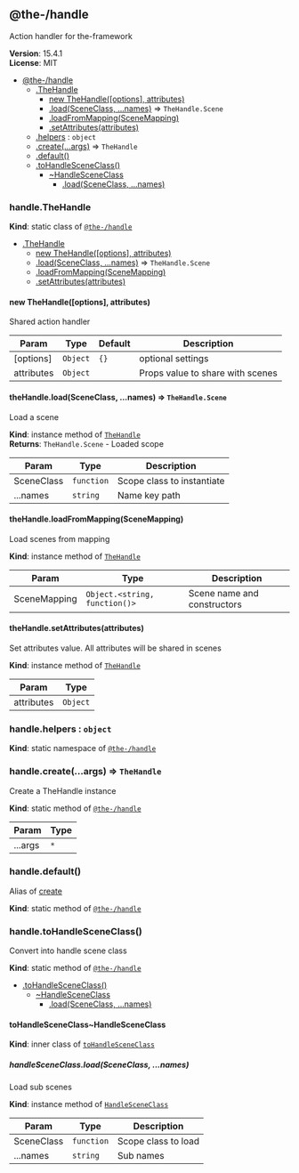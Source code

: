 <!--- Code generated by @the-/script-doc. DO NOT EDIT. -->

<a name="module_@the-/handle"></a>

## @the-/handle
Action handler for the-framework

**Version**: 15.4.1  
**License**: MIT  

* [@the-/handle](#module_@the-/handle)
    * [.TheHandle](#module_@the-/handle.TheHandle)
        * [new TheHandle([options], attributes)](#new_module_@the-/handle.TheHandle_new)
        * [.load(SceneClass, ...names)](#module_@the-/handle.TheHandle+load) ⇒ <code>TheHandle.Scene</code>
        * [.loadFromMapping(SceneMapping)](#module_@the-/handle.TheHandle+loadFromMapping)
        * [.setAttributes(attributes)](#module_@the-/handle.TheHandle+setAttributes)
    * [.helpers](#module_@the-/handle.helpers) : <code>object</code>
    * [.create(...args)](#module_@the-/handle.create) ⇒ <code>TheHandle</code>
    * [.default()](#module_@the-/handle.default)
    * [.toHandleSceneClass()](#module_@the-/handle.toHandleSceneClass)
        * [~HandleSceneClass](#module_@the-/handle.toHandleSceneClass..HandleSceneClass)
            * [.load(SceneClass, ...names)](#module_@the-/handle.toHandleSceneClass..HandleSceneClass+load)

<a name="module_@the-/handle.TheHandle"></a>

### handle.TheHandle
**Kind**: static class of [<code>@the-/handle</code>](#module_@the-/handle)  

* [.TheHandle](#module_@the-/handle.TheHandle)
    * [new TheHandle([options], attributes)](#new_module_@the-/handle.TheHandle_new)
    * [.load(SceneClass, ...names)](#module_@the-/handle.TheHandle+load) ⇒ <code>TheHandle.Scene</code>
    * [.loadFromMapping(SceneMapping)](#module_@the-/handle.TheHandle+loadFromMapping)
    * [.setAttributes(attributes)](#module_@the-/handle.TheHandle+setAttributes)

<a name="new_module_@the-/handle.TheHandle_new"></a>

#### new TheHandle([options], attributes)
Shared action handler


| Param | Type | Default | Description |
| --- | --- | --- | --- |
| [options] | <code>Object</code> | <code>{}</code> | optional settings |
| attributes | <code>Object</code> |  | Props value to share with scenes |

<a name="module_@the-/handle.TheHandle+load"></a>

#### theHandle.load(SceneClass, ...names) ⇒ <code>TheHandle.Scene</code>
Load a scene

**Kind**: instance method of [<code>TheHandle</code>](#module_@the-/handle.TheHandle)  
**Returns**: <code>TheHandle.Scene</code> - Loaded scope  

| Param | Type | Description |
| --- | --- | --- |
| SceneClass | <code>function</code> | Scope class to instantiate |
| ...names | <code>string</code> | Name key path |

<a name="module_@the-/handle.TheHandle+loadFromMapping"></a>

#### theHandle.loadFromMapping(SceneMapping)
Load scenes from mapping

**Kind**: instance method of [<code>TheHandle</code>](#module_@the-/handle.TheHandle)  

| Param | Type | Description |
| --- | --- | --- |
| SceneMapping | <code>Object.&lt;string, function()&gt;</code> | Scene name and constructors |

<a name="module_@the-/handle.TheHandle+setAttributes"></a>

#### theHandle.setAttributes(attributes)
Set attributes value. All attributes will be shared in scenes

**Kind**: instance method of [<code>TheHandle</code>](#module_@the-/handle.TheHandle)  

| Param | Type |
| --- | --- |
| attributes | <code>Object</code> | 

<a name="module_@the-/handle.helpers"></a>

### handle.helpers : <code>object</code>
**Kind**: static namespace of [<code>@the-/handle</code>](#module_@the-/handle)  
<a name="module_@the-/handle.create"></a>

### handle.create(...args) ⇒ <code>TheHandle</code>
Create a TheHandle instance

**Kind**: static method of [<code>@the-/handle</code>](#module_@the-/handle)  

| Param | Type |
| --- | --- |
| ...args | <code>\*</code> | 

<a name="module_@the-/handle.default"></a>

### handle.default()
Alias of [create](#module_@the-/handle.create)

**Kind**: static method of [<code>@the-/handle</code>](#module_@the-/handle)  
<a name="module_@the-/handle.toHandleSceneClass"></a>

### handle.toHandleSceneClass()
Convert into handle scene class

**Kind**: static method of [<code>@the-/handle</code>](#module_@the-/handle)  

* [.toHandleSceneClass()](#module_@the-/handle.toHandleSceneClass)
    * [~HandleSceneClass](#module_@the-/handle.toHandleSceneClass..HandleSceneClass)
        * [.load(SceneClass, ...names)](#module_@the-/handle.toHandleSceneClass..HandleSceneClass+load)

<a name="module_@the-/handle.toHandleSceneClass..HandleSceneClass"></a>

#### toHandleSceneClass~HandleSceneClass
**Kind**: inner class of [<code>toHandleSceneClass</code>](#module_@the-/handle.toHandleSceneClass)  
<a name="module_@the-/handle.toHandleSceneClass..HandleSceneClass+load"></a>

##### handleSceneClass.load(SceneClass, ...names)
Load sub scenes

**Kind**: instance method of [<code>HandleSceneClass</code>](#module_@the-/handle.toHandleSceneClass..HandleSceneClass)  

| Param | Type | Description |
| --- | --- | --- |
| SceneClass | <code>function</code> | Scope class to load |
| ...names | <code>string</code> | Sub names |
